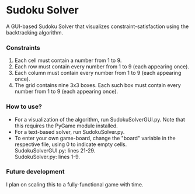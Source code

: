 # Sudoku Solver
A GUI-based Sudoku Solver that visualizes constraint-satisfaction using the backtracking algorithm.

### Constraints
1. Each cell must contain a number from 1 to 9.
2. Each row must contain every number from 1 to 9 (each appearing once).
3. Each column must contain every number from 1 to 9 (each appearing once).
4. The grid contains nine 3x3 boxes. Each such box must contain every number from 1 to 9 (each appearing once).

### How to use?
* For a visualization of the algorithm, run SudokuSolverGUI.py. Note that this requires the PyGame module installed.
* For a text-based solver, run SudokuSolver.py.
* To enter your own game-board, change the "board" variable in the respective file, using 0 to indicate empty cells.  
  SudokuSolverGUI.py: lines 21-29.  
  SudokuSolver.py: lines 1-9.

### Future development
I plan on scaling this to a fully-functional game with time. 
